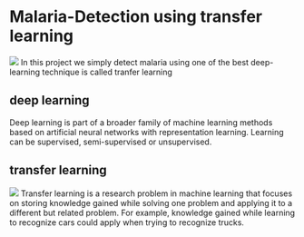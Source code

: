 # Malaria-Detection using transfer learning
![](https://storage.googleapis.com/kaggle-datasets-images/87153/200743/31c387765e937986306b32afe5b7148c/data-original.jpg?t=2018-12-05-05-57-20)
In this project we simply detect malaria using one of the best deep-learning technique is called tranfer learning

## deep learning
Deep learning is part of a broader family of machine learning methods based on artificial neural networks with representation learning. Learning can be supervised, semi-supervised or unsupervised.

## transfer learning
![](https://miro.medium.com/max/1838/1*9GTEzcO8KxxrfutmtsPs3Q.png)
Transfer learning is a research problem in machine learning that focuses on storing knowledge gained while solving one problem and applying it to a different but related problem. For example, knowledge gained while learning to recognize cars could apply when trying to recognize trucks.

